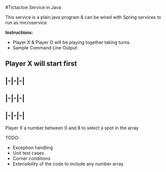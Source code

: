 #Tictactoe Service in Java

This service is a plain java program & can be wired with Spring services to run as microservice

<b>Instructions:</b>

- Player X & Player O will be playing together taking turns.
- Sample Command Line Output:

Player X will start first
 ----- 
|-|-|-|
 ----- 
|-|-|-|
 ----- 
|-|-|-|
 ----- 
Player X a number between 0 and 8 to select a spot in the array

TODO:
- Exception handling
- Unit test cases
- Corner conditions
- Extensibility of the code to include any number array